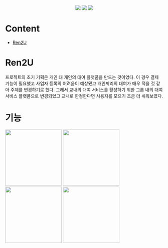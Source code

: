 
<center>
  <img src="https://img.shields.io/badge/swift-F05138?style=for-the-badge&logo=swift&logoColor=white">
  <img src="https://img.shields.io/badge/Xcode-147EFB?style=for-the-badge&logo=xcode&logoColor=white">
  <img src="https://img.shields.io/badge/Firebase-FFCA28?style=for-the-badge&logo=firebase&logoColor=white">
</center>

# Content 

* [Ren2U](#ren2u)

# Ren2U 

프로젝트의 초기 기획은 개인 대 개인의 대여 플랫폼을 만드는 것이었다. 이 경우 결제 기능이 필요했고 사업자 등록의 어려움이 예상됐고 개인끼리의 대여가 매우 적을 것 같아 주제를 변경하기로 했다. 그래서 교내의 대여 서비스를 활성하기 위한 그룹 내의 대여 서비스 플랫폼으로 변경되었고 교내로 한정한다면 사용자를 모으기 조금 더 쉬워보였다. 

# 기능 

[<img src="http://img.youtube.com/vi/RzVOqep2neI/0.jpg" width="180" height="180">](https://youtu.be/RzVOqep2neI)
[<img src="http://img.youtube.com/vi/6jvm6jDYdpM/0.jpg" width="180" height="180">](https://youtube.com/shorts/6jvm6jDYdpM)
[<img src="http://img.youtube.com/vi/uZ12_SbJtPY/0.jpg" width="180" height="180">](https://youtu.be/uZ12_SbJtPY)
[<img src="http://img.youtube.com/vi/INGuIv30emU/0.jpg" width="180" height="180">](https://youtu.be/shorts/INGuIv30emU)




